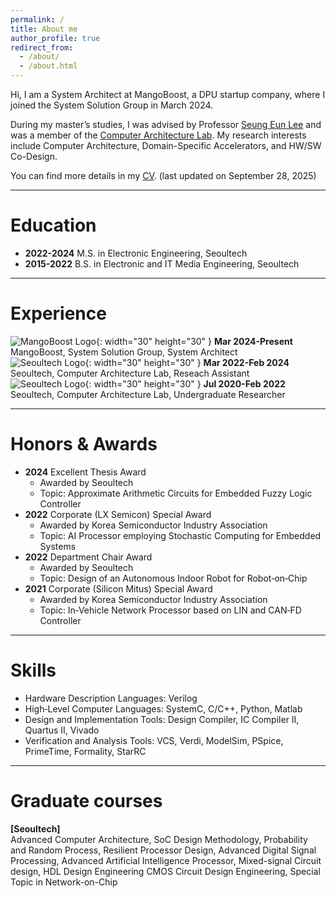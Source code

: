 ```yaml
---
permalink: /
title: About me
author_profile: true
redirect_from: 
  - /about/
  - /about.html
---
```


Hi, I am a System Architect at MangoBoost, a DPU startup company, where I joined the System Solution Group in March 2024.

During my master’s studies, I was advised by Professor [Seung Eun Lee](https://soc.seoultech.ac.kr/Professor/Professor.html) and was a member of the [Computer Architecture Lab](https://soc.seoultech.ac.kr/).
My research interests include Computer Architecture, Domain-Specific Accelerators, and HW/SW Co-Design.

You can find more details in my [CV](http://yw-ray.github.io/files/cv/YoungwooJeong_CV.pdf). (last updated on September 28, 2025)

------

Education
======
* **2022-2024** M.S. in Electronic Engineering, Seoultech
* **2015-2022** B.S. in Electronic and IT Media Engineering, Seoultech

------

Experience
======
![MangoBoost Logo](http://yw-ray.github.io/files/image/mb_logo_white.jpg){: width="30" height="30" } **Mar 2024-Present** MangoBoost, System Solution Group, System Architect<br>
![Seoultech Logo](http://yw-ray.github.io/files/image/seoultech_logo.png){: width="30" height="30" } **Mar 2022-Feb 2024** Seoultech, Computer Architecture Lab, Reseach Assistant<br>
![Seoultech Logo](http://yw-ray.github.io/files/image/seoultech_logo.png){: width="30" height="30" } **Jul 2020-Feb 2022** Seoultech, Computer Architecture Lab, Undergraduate Researcher<br>

------

Honors & Awards
======
* **2024** Excellent Thesis Award
  * Awarded by Seoultech
  * Topic: Approximate Arithmetic Circuits for Embedded Fuzzy Logic Controller
* **2022** Corporate (LX Semicon) Special Award
  * Awarded by Korea Semiconductor Industry Association
  * Topic: AI Processor employing Stochastic Computing for Embedded Systems
* **2022** Department Chair Award
  * Awarded by Seoultech 
  * Topic: Design of an Autonomous Indoor Robot for Robot‑on‑Chip
* **2021** Corporate (Silicon Mitus) Special Award
  * Awarded by Korea Semiconductor Industry Association
  * Topic: In‑Vehicle Network Processor based on LIN and CAN‑FD Controller

------

Skills
======
* Hardware Description Languages: Verilog
* High‑Level Computer Languages: SystemC, C/C++, Python, Matlab
* Design and Implementation Tools: Design Compiler, IC Compiler II, Quartus II, Vivado
* Verification and Analysis Tools: VCS, Verdi, ModelSim, PSpice, PrimeTime, Formality, StarRC

------

Graduate courses
======

**[Seoultech]**  
Advanced Computer Architecture, SoC Design Methodology, Probability and Random Process, Resilient Processor Design, Advanced Digital Signal Processing, Advanced Artificial Intelligence Processor, Mixed-signal Circuit design, HDL Design Engineering CMOS Circuit Design Engineering, Special Topic in Network-on-Chip

